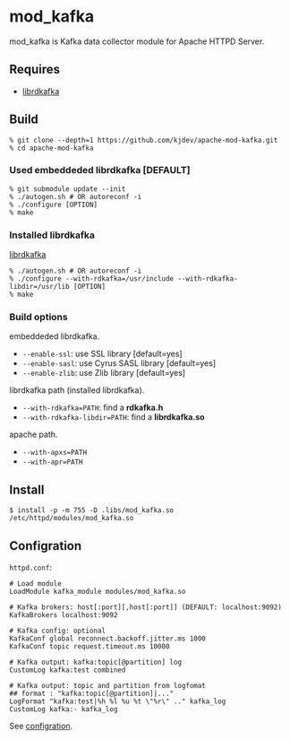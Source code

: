 # mod_kafka

mod_kafka is Kafka data collector module for Apache HTTPD Server.

## Requires

* [librdkafka](https://github.com/edenhill/librdkafka.git)

## Build

```
% git clone --depth=1 https://github.com/kjdev/apache-mod-kafka.git
% cd apache-mod-kafka
```

### Used embeddeded librdkafka [DEFAULT]

```
% git submodule update --init
% ./autogen.sh # OR autoreconf -i
% ./configure [OPTION]
% make
```

### Installed librdkafka

[librdkafka](https://github.com/edenhill/librdkafka.git)

```
% ./autogen.sh # OR autoreconf -i
% ./configure --with-rdkafka=/usr/include --with-rdkafka-libdir=/usr/lib [OPTION]
% make
```

### Build options

embeddeded librdkafka.

* `--enable-ssl`: use SSL library [default=yes]
* `--enable-sasl`: use Cyrus SASL library [default=yes]
* `--enable-zlib`: use Zlib library [default=yes]

librdkafka path (installed librdkafka).

* `--with-rdkafka=PATH`: find a __rdkafka.h__
* `--with-rdkafka-libdir=PATH`: find a __librdkafka.so__

apache path.

* `--with-apxs=PATH`
* `--with-apr=PATH`

## Install

```
$ install -p -m 755 -D .libs/mod_kafka.so /etc/httpd/modules/mod_kafka.so
```

## Configration

`httpd.conf`:

```
# Load module
LoadModule kafka_module modules/mod_kafka.so

# Kafka brokers: host[:port][,host[:port]] (DEFAULT: localhost:9092)
KafkaBrokers localhost:9092

# Kafka config: optional
KafkaConf global reconnect.backoff.jitter.ms 1000
KafkaConf topic request.timeout.ms 10000

# Kafka output: kafka:topic[@partition] log
CustomLog kafka:test combined

# Kafka output: topic and partition from logfomat
## format : "kafka:topic[@partition]|..."
LogFormat "kafka:test|%h %l %u %t \"%r\" .." kafka_log
CustomLog kafka:- kafka_log
```

See [configration](https://github.com/edenhill/librdkafka/blob/master/CONFIGURATION.md).
